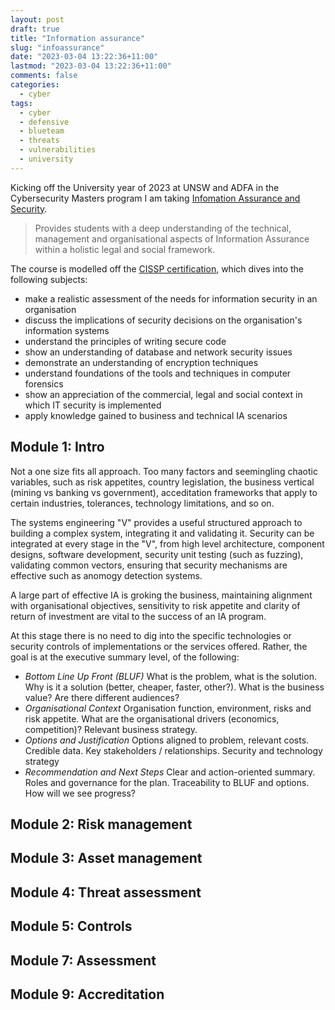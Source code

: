 ```yaml
---
layout: post
draft: true
title: "Information assurance"
slug: "infoassurance"
date: "2023-03-04 13:22:36+11:00"
lastmod: "2023-03-04 13:22:36+11:00"
comments: false
categories:
  - cyber
tags:
  - cyber
  - defensive
  - blueteam
  - threats
  - vulnerabilities
  - university
---
```


Kicking off the University year of 2023 at UNSW and ADFA in the Cybersecurity Masters program I am taking [Infomation Assurance and Security](https://legacy.handbook.unsw.edu.au/postgraduate/courses/2018/ZEIT8021.html).

> Provides students with a deep understanding of the technical, management and organisational aspects of Information Assurance within a holistic legal and social framework.

The course is modelled off the [CISSP certification](https://www.isc2.org/Certifications/CISSP#), which dives into the following subjects:

- make a realistic assessment of the needs for information security in an organisation
- discuss the implications of security decisions on the organisation's information systems
- understand the principles of writing secure code
- show an understanding of database and network security issues
- demonstrate an understanding of encryption techniques
- understand foundations of the tools and techniques in computer forensics
- show an appreciation of the commercial, legal and social context in which IT security is implemented
- apply knowledge gained to business and technical IA scenarios

## Module 1: Intro

Not a one size fits all approach. Too many factors and seemingling chaotic variables, such as risk appetites, country legislation, the business vertical (mining vs banking vs government), acceditation frameworks that apply to certain industries, tolerances, technology limitations, and so on.

The systems engineering "V" provides a useful structured approach to building a complex system, integrating it and validating it. Security can be integrated at every stage in the "V", from high level architecture, component designs, software development, security unit testing (such as fuzzing), validating common vectors, ensuring that security mechanisms are effective such as anomogy detection systems.

A large part of effective IA is groking the business, maintaining alignment with organisational objectives, sensitivity to risk appetite and clarity of return of investment are vital to the success of an IA program.

At this stage there is no need to dig into the specific technologies or security controls of implementations or the services offered. Rather, the goal is at the executive summary level, of the following:

- _Bottom Line Up Front (BLUF)_ What is the problem, what is the solution. Why is it a solution (better, cheaper, faster, other?). What is the business value? Are there different audiences?
- _Organisational Context_ Organisation function, environment, risks and risk appetite. What are the organisational drivers (economics, competition)? Relevant business strategy.
- _Options and Justification_ Options aligned to problem, relevant costs. Credible data. Key stakeholders / relationships. Security and technology strategy
- _Recommendation and Next Steps_ Clear and action-oriented summary. Roles and governance for the plan. Traceability to BLUF and options. How will we see progress?

## Module 2: Risk management

## Module 3: Asset management

## Module 4: Threat assessment

## Module 5: Controls

## Module 7: Assessment

## Module 9: Accreditation
